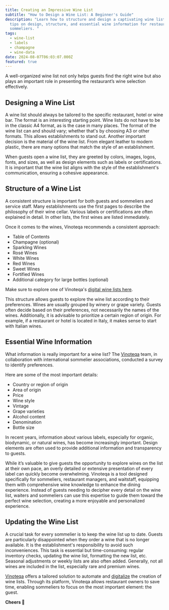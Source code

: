 ```yaml
---
title: Creating an Impressive Wine List
subtitle: "How to Design a Wine List: A Beginner's Guide"
description: "Learn how to structure and design a captivating wine list. Get
  tips on design, structure, and essential wine information for restaurants and
  sommeliers. "
tags:
  - wine-list
  - labels
  - champagne
  - wine-data
date: 2024-08-07T06:03:07.000Z
featured: true
---
```


A well-organized wine list not only helps guests find the right wine but also plays an important role in presenting the restaurant’s wine selection effectively.

## Designing a Wine List

A wine list should always be tailored to the specific restaurant, hotel or wine bar. The format is an interesting starting point. Wine lists do not have to be in the classic A4 format, as is the case in many places. The format of the wine list can and should vary; whether that's by choosing A3 or other formats. This allows establishments to stand out. Another important decision is the material of the wine list. From elegant leather to modern plastic, there are many options that match the style of an establishment.

When guests open a wine list, they are greeted by colors, images, logos, fonts, and sizes, as well as design elements such as labels or certifications. It is important that the wine list aligns with the style of the establishment's communication, ensuring a cohesive appearance.

## Structure of a Wine List

A consistent structure is important for both guests and sommeliers and service staff. Many establishments use the first pages to describe the philosophy of their wine cellar. Various labels or certifications are often explained in detail. In other lists, the first wines are listed immediately.

Once it comes to the wines, Vinoteqa recommends a consistent approach:

- Table of Contents
- Champagne (optional)
- Sparkling Wines
- Rosé Wines
- White Wines
- Red Wines
- Sweet Wines
- Fortified Wines
- Additional category for large bottles (optional)

Make sure to explore one of Vinoteqa's [digital wine lists here](https://app.vinoteqa.com/de/carte/01h08dydtpvr5yzdztjz8t5pf8).

This structure allows guests to explore the wine list according to their preferences. Wines are usually grouped by winery or grape variety. Guests often decide based on their preferences, not necessarily the names of the wines. Additionally, it is advisable to prioritize a certain region of origin. For example, if a restaurant or hotel is located in Italy, it makes sense to start with Italian wines.

## Essential Wine Information

What information is really important for a wine list? The [Vinoteqa](/en) team, in collaboration with international sommelier associations, conducted a survey to identify preferences.

Here are some of the most important details:

- Country or region of origin
- Area of origin
- Price
- Wine style
- Vintage
- Grape varieties
- Alcohol content
- Denomination
- Bottle size

In recent years, information about various labels, especially for organic, biodynamic, or natural wines, has become increasingly important. Design elements are often used to provide additional information and transparency to guests.

While it’s valuable to give guests the opportunity to explore wines on the list at their own pace, an overly detailed or extensive presentation of every label can quickly become overwhelming. Vinoteqa is a tool designed specifically for sommeliers, restaurant managers, and waitstaff, equipping them with comprehensive wine knowledge to enhance the dining experience. Instead of guests needing to decipher every detail on the wine list, waiters and sommeliers can use this expertise to guide them toward the perfect wine selection, creating a more enjoyable and personalized experience.

## Updating the Wine List

A crucial task for every sommelier is to keep the wine list up to date. Guests are particularly disappointed when they order a wine that is no longer available. It is the establishment's responsibility to avoid such inconveniences. This task is essential but time-consuming: regular inventory checks, updating the wine list, formatting the new list, etc. Seasonal adjustments or weekly lists are also often added. Generally, not all wines are included in the list, especially rare and premium wines.

[Vinoteqa](/en) offers a tailored solution to automate and [digitalize](https://www.vinoteqa.com/en/blog/winelist/physical-vs-digital) the creation of wine lists. Through its platform, Vinoteqa allows restaurant owners to save time, enabling sommeliers to focus on the most important element: the guest.

**Cheers 🍷**
